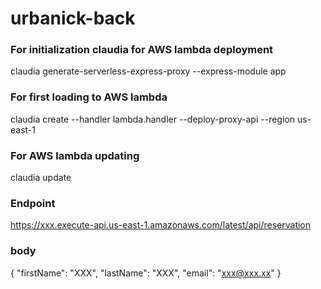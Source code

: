 # urbanick-back

### For initialization claudia for AWS lambda deployment
claudia generate-serverless-express-proxy --express-module app

### For first loading to AWS lambda
claudia create --handler lambda.handler --deploy-proxy-api --region us-east-1

### For AWS lambda updating
claudia update

### Endpoint
https://xxx.execute-api.us-east-1.amazonaws.com/latest/api/reservation

### body
{
	"firstName": "XXX",
	"lastName": "XXX",
	"email": "xxx@xxx.xx"
}